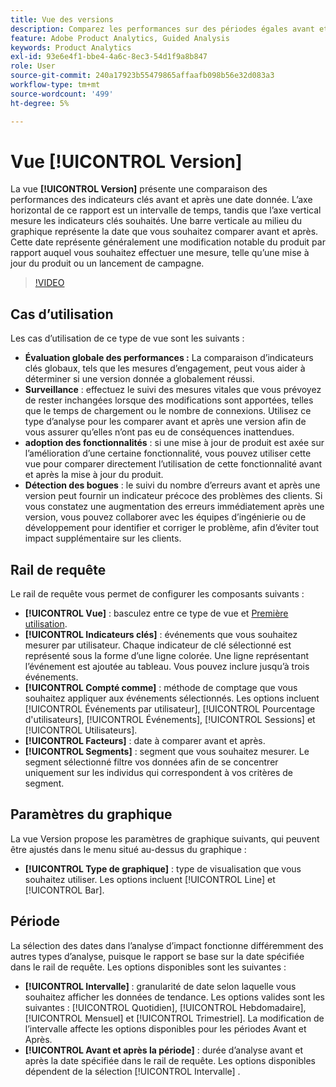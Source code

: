 ```yaml
---
title: Vue des versions
description: Comparez les performances sur des périodes égales avant et après le lancement.
feature: Adobe Product Analytics, Guided Analysis
keywords: Product Analytics
exl-id: 93e6e4f1-bbe4-4a6c-8ec3-54d1f9a8b847
role: User
source-git-commit: 240a17923b55479865affaafb098b56e32d083a3
workflow-type: tm+mt
source-wordcount: '499'
ht-degree: 5%

---
```


# Vue [!UICONTROL Version]

La vue **[!UICONTROL Version]** présente une comparaison des performances des indicateurs clés avant et après une date donnée. L’axe horizontal de ce rapport est un intervalle de temps, tandis que l’axe vertical mesure les indicateurs clés souhaités. Une barre verticale au milieu du graphique représente la date que vous souhaitez comparer avant et après. Cette date représente généralement une modification notable du produit par rapport auquel vous souhaitez effectuer une mesure, telle qu’une mise à jour du produit ou un lancement de campagne.

>[!VIDEO](https://video.tv.adobe.com/v/3421665/?learn=on)

## Cas d’utilisation

Les cas d’utilisation de ce type de vue sont les suivants :

* **Évaluation globale des performances :** La comparaison d’indicateurs clés globaux, tels que les mesures d’engagement, peut vous aider à déterminer si une version donnée a globalement réussi.
* **Surveillance** : effectuez le suivi des mesures vitales que vous prévoyez de rester inchangées lorsque des modifications sont apportées, telles que le temps de chargement ou le nombre de connexions. Utilisez ce type d’analyse pour les comparer avant et après une version afin de vous assurer qu’elles n’ont pas eu de conséquences inattendues.
* **adoption des fonctionnalités** : si une mise à jour de produit est axée sur l’amélioration d’une certaine fonctionnalité, vous pouvez utiliser cette vue pour comparer directement l’utilisation de cette fonctionnalité avant et après la mise à jour du produit.
* **Détection des bogues** : le suivi du nombre d’erreurs avant et après une version peut fournir un indicateur précoce des problèmes des clients. Si vous constatez une augmentation des erreurs immédiatement après une version, vous pouvez collaborer avec les équipes d’ingénierie ou de développement pour identifier et corriger le problème, afin d’éviter tout impact supplémentaire sur les clients.

## Rail de requête

Le rail de requête vous permet de configurer les composants suivants :

* **[!UICONTROL Vue]** : basculez entre ce type de vue et [Première utilisation](first-use.md).
* **[!UICONTROL Indicateurs clés]** : événements que vous souhaitez mesurer par utilisateur. Chaque indicateur de clé sélectionné est représenté sous la forme d’une ligne colorée. Une ligne représentant l’événement est ajoutée au tableau. Vous pouvez inclure jusqu’à trois événements.
* **[!UICONTROL Compté comme]** : méthode de comptage que vous souhaitez appliquer aux événements sélectionnés. Les options incluent [!UICONTROL Événements par utilisateur], [!UICONTROL Pourcentage d&#39;utilisateurs], [!UICONTROL Événements], [!UICONTROL Sessions] et [!UICONTROL Utilisateurs].
* **[!UICONTROL Facteurs]** : date à comparer avant et après.
* **[!UICONTROL Segments]** : segment que vous souhaitez mesurer. Le segment sélectionné filtre vos données afin de se concentrer uniquement sur les individus qui correspondent à vos critères de segment.

## Paramètres du graphique

La vue Version propose les paramètres de graphique suivants, qui peuvent être ajustés dans le menu situé au-dessus du graphique :

* **[!UICONTROL Type de graphique]** : type de visualisation que vous souhaitez utiliser. Les options incluent [!UICONTROL Line] et [!UICONTROL Bar].

## Période

La sélection des dates dans l’analyse d’impact fonctionne différemment des autres types d’analyse, puisque le rapport se base sur la date spécifiée dans le rail de requête. Les options disponibles sont les suivantes :

* **[!UICONTROL Intervalle]** : granularité de date selon laquelle vous souhaitez afficher les données de tendance. Les options valides sont les suivantes : [!UICONTROL Quotidien], [!UICONTROL Hebdomadaire], [!UICONTROL Mensuel] et [!UICONTROL Trimestriel]. La modification de l’intervalle affecte les options disponibles pour les périodes Avant et Après.
* **[!UICONTROL Avant et après la période]** : durée d’analyse avant et après la date spécifiée dans le rail de requête. Les options disponibles dépendent de la sélection [!UICONTROL Intervalle] .
